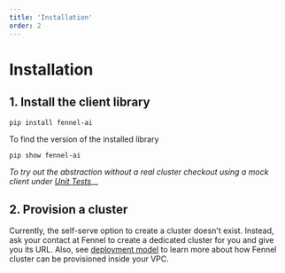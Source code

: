 ```yaml
---
title: 'Installation'
order: 2
---
```


# Installation

## 1. Install the client library

```bash
pip install fennel-ai
```

To find the version of the installed library

```
pip show fennel-ai
```

_To try out the abstraction without a real cluster checkout using a mock client under_ [_Unit Tests_](../testing/unit-tests.md)__



## 2. Provision a cluster

Currently, the self-serve option to create a cluster doesn't exist. Instead, ask your contact at Fennel to create a dedicated cluster for you and give you its URL. Also, see [deployment model](../overview/deployment-model.md) to learn more about how Fennel cluster can be provisioned inside your VPC.


